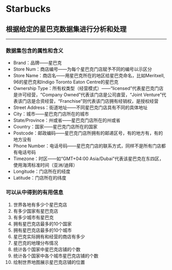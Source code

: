# Starbucks
## 根据给定的星巴克数据集进行分析和处理

-------

### 数据集包含的属性和含义
-	Brand：品牌——星巴克
-	Store Num：商店编号——为每个星巴克门店赋予不同的编号以示区分
-	Store Name：商店名——用星巴克所在的地区给星巴克命名，比如Meritxell, 96的星巴克和Indigo Toronto Eaton Centre的星巴克
-	Ownership Type：所有权类型（经营模式）——“licensed”代表星巴克门店是许可经营，“Company Owned”代表该门店是公司直营，“Joint Venture”代表该门店是合资经营，“Franchise”则代表该门店拥有经销权，是授权经营
-	Street Address：街道地址——不同星巴克门店具有不同的具体地址
-	City：城市——星巴克门店所在的城市
-	State/Province：州或省——星巴克门店所在的州或省
-	Country：国家——星巴克门店所在的国家
-	Postcode：邮政编码——星巴克门店所拥有的邮递区号，有的地方有，有的地方没有
-	Phone Number：电话号码——星巴克门店的联系方式，同样不是所有门店都有电话号码
-	Timezone：时区——如“GMT+04:00 Asia/Dubai”代表该星巴克在东四区，使用海湾标准时间（亚洲/迪拜）
-	Longitude：门店所在的经度 
-	Latitude：门店所在的纬度

### 可以从中得到的有用信息
1)	世界各地有多少个星巴克店
2)	有多少国家有星巴克店
3)	有多少城市有星巴克
4)	拥有星巴克店最多的10个国家
5)	拥有星巴克店最多的10个城市
6)	星巴克实际拥有和经营的商店有多少
7)	星巴克的地理分布情况
8) 统计各个国家中星巴克店铺的个数
9) 统计各个国家中各个城市星巴克店铺的个数
10) 绘制世界地图展示星巴克店铺的位置
